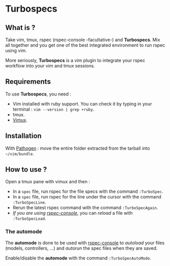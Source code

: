 Turbospecs
==========

## What is ?

Take vim, tmux, rspec (rspec-console -facultative-) and **Turbospecs**.
Mix all together and you get one of the best integrated environment to run rspec using vim.

More seriously, **Turbospecs** is a vim plugin to integrate your rspec workflow into your vim and tmux sessions.

## Requirements

To use **Turbospecs**, you need :
* Vim installed with ruby support. You can check it by typing in your terminal : `vim --version | grep +ruby`.
* tmux.
* [Vimux](https://github.com/benmills/vimux).

## Installation

With [Pathogen](https://github.com/tpope/vim-pathogen) : move the entire folder extracted from the tarball into `~/vim/bundle`.

## How to use ?

Open a tmux pane with vimux and then :
* In a `spec` file, run rspec for the file specs with the command `:TurboSpec`.
* In a `spec` file, run rspec for the line under the cursor with the command `:TurboSpecLine`.
* Rerun the latest rspec command with the command `:TurboSpecAgain`.
* *If you are using [rspec-console](https://github.com/nviennot/rspec-console)*, you can *reload* a file with `:TurboSpecLoad`.

### The automode

The **automode** is done to be used with [rspec-console](https://github.com/nviennot/rspec-console) to *autoload* your files (models, controllers, ...) and *autorun* the spec files when they are saved.

Enable/disable the **automode** with the command `:TurboSpecAutoMode`.

